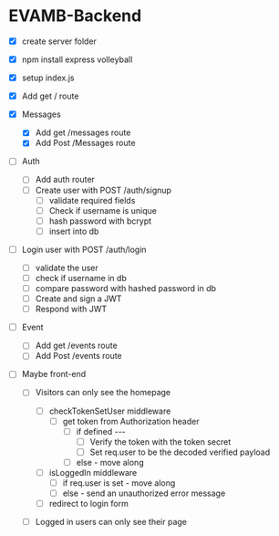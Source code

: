 # EVAMB-Backend

* [X] create server folder
* [X] npm install express volleyball
* [X] setup index.js
* [X] Add get / route

* [X] Messages
  * [X] Add get /messages route
  * [X] Add Post /Messages route
  
* [ ] Auth
  * [ ] Add auth router
  * [ ] Create user with POST /auth/signup
    * [ ] validate required fields
    * [ ] Check if username is unique
    * [ ] hash password with bcrypt
    * [ ] insert into db
 * [ ] Login user with POST /auth/login
    * [ ] validate the user
    * [ ] check if username in db
    * [ ] compare password with hashed password in db
    * [ ] Create and sign a JWT
    * [ ] Respond with JWT

* [ ] Event
  * [ ] Add get /events route
  * [ ] Add Post /events route
  
* [ ] Maybe front-end
  * [ ] Visitors can only see the homepage
	  * [ ] checkTokenSetUser middleware
		  * [ ] get token from Authorization header
			  * [ ] if defined ---
				  * [ ] Verify the token with the token secret
				  * [ ] Set req.user to be the decoded verified payload
			  * [ ] else - move along
	  * [ ] isLoggedIn middleware
		  * [ ] if req.user is set - move along
		  * [ ] else - send an unauthorized error message
	  * [ ] redirect to login form
  * [ ] Logged in users can only see their page


